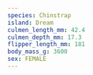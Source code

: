 ```yaml
---
species: Chinstrap
island: Dream
culmen_length_mm: 42.4
culmen_depth_mm: 17.3
flipper_length_mm: 181
body_mass_g: 3600
sex: FEMALE
---
```

